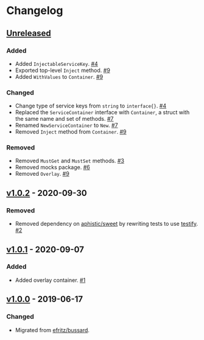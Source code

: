 # Changelog

## [Unreleased]

### Added

- Added `InjectableServiceKey`. [#4](https://github.com/go-nacelle/service/pull/4)
- Exported top-level `Inject` method. [#9](https://github.com/go-nacelle/service/pull/9)
- Added `WithValues` to `Container`. [#9](https://github.com/go-nacelle/service/pull/9)

### Changed

- Change type of service keys from `string` to `interface{}`. [#4](https://github.com/go-nacelle/service/pull/4)
- Replaced the `ServiceContainer` interface with `Container`, a struct with the same name and set of methods. [#7](https://github.com/go-nacelle/service/pull/7)
- Renamed `NewServiceContainer` to `New`. [#7](https://github.com/go-nacelle/service/pull/7)
- Removed `Inject` method from `Container`. [#9](https://github.com/go-nacelle/service/pull/9)

### Removed

- Removed `MustGet` and `MustSet` methods. [#3](https://github.com/go-nacelle/service/pull/3)
- Removed mocks package. [#6](https://github.com/go-nacelle/service/pull/6)
- Removed `Overlay`. [#9](https://github.com/go-nacelle/service/pull/9)

## [v1.0.2] - 2020-09-30

### Removed

- Removed dependency on [aphistic/sweet](https://github.com/aphistic/sweet) by rewriting tests to use [testify](https://github.com/stretchr/testify). [#2](https://github.com/go-nacelle/service/pull/2)

## [v1.0.1] - 2020-09-07

### Added

- Added overlay container. [#1](https://github.com/go-nacelle/service/pull/1)

## [v1.0.0] - 2019-06-17

### Changed

- Migrated from [efritz/bussard](https://github.com/efritz/bussard).

[Unreleased]: https://github.com/go-nacelle/service/compare/v1.0.2...HEAD
[v1.0.0]: https://github.com/go-nacelle/service/releases/tag/v1.0.0
[v1.0.1]: https://github.com/go-nacelle/service/compare/v1.0.0...v1.0.1
[v1.0.2]: https://github.com/go-nacelle/service/compare/v1.0.1...v1.0.2
